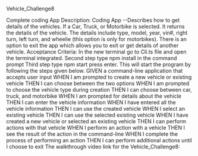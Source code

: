 Vehicle_Challenge8

Complete coding App Description:
Coding App --Describes how to get details of the vehicles. If a Car, Truck, or Motorbike is selected. It returns the details of the vehicle. The details include type, model, year, vin#, right turn, left turn, and wheelie (this option is only for motorbikes). There is an option to exit the app which allows you to exit or get details of another vehicle.
Acceptance Criteria:
In the new terminal go to Cli.ts file and open the terminal integrated.
Second step type npm install in the command prompt
Third step type npm start press enter.
This will start the program by following the steps given below.
GIVEN a command-line application that accepts user input
WHEN I am prompted to create a new vehicle or existing vehicle
THEN I can choose between the two options
WHEN I am prompted to choose the vehicle type during creation
THEN I can choose between car, truck, and motorbike
WHEN I am prompted for details about the vehicle
THEN I can enter the vehicle information
WHEN I have entered all the vehicle information
THEN I can use the created vehicle
WHEN I select an existing vehicle
THEN I can use the selected existing vehicle
WHEN I have created a new vehicle or selected an existing vehicle
THEN I can perform actions with that vehicle
WHEN I perform an action with a vehicle
THEN I see the result of the action in the command-line
WHEN I complete the process of performing an action
THEN I can perform additional actions until I choose to exit
The walkthrough video link for the Vehicle_Challenge8:

